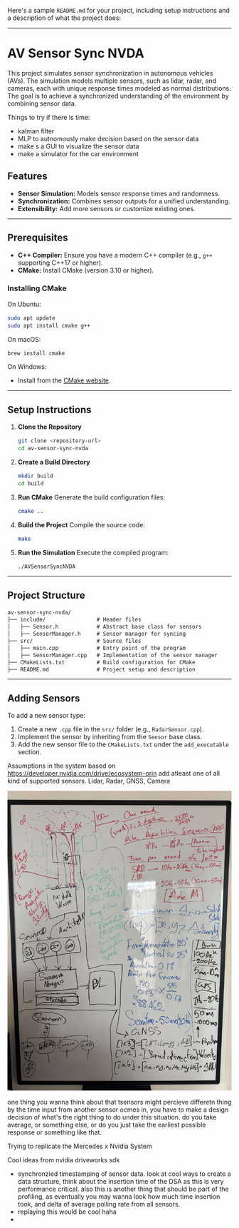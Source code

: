 Here's a sample `README.md` for your project, including setup instructions and a description of what the project does:

---

# AV Sensor Sync NVDA

This project simulates sensor synchronization in autonomous vehicles (AVs). The simulation models multiple sensors, such as lidar, radar, and cameras, each with unique response times modeled as normal distributions. The goal is to achieve a synchronized understanding of the environment by combining sensor data. 

Things to try if there is time:
- kalman filter
- MLP to autnomously make decision based on the sensor data
- make s a GUI to visualize the sensor data
- make a simulator for the car environment

## Features
- **Sensor Simulation:** Models sensor response times and randomness.
- **Synchronization:** Combines sensor outputs for a unified understanding.
- **Extensibility:** Add more sensors or customize existing ones.

---

## Prerequisites
- **C++ Compiler:** Ensure you have a modern C++ compiler (e.g., `g++` supporting C++17 or higher).
- **CMake:** Install CMake (version 3.10 or higher).

### Installing CMake
On Ubuntu:
```bash
sudo apt update
sudo apt install cmake g++
```

On macOS:
```bash
brew install cmake
```

On Windows:
- Install from the [CMake website](https://cmake.org/).

---

## Setup Instructions

1. **Clone the Repository**
   ```bash
   git clone <repository-url>
   cd av-sensor-sync-nvda
   ```

2. **Create a Build Directory**
   ```bash
   mkdir build
   cd build
   ```

3. **Run CMake**
   Generate the build configuration files:
   ```bash
   cmake ..
   ```

4. **Build the Project**
   Compile the source code:
   ```bash
   make
   ```

5. **Run the Simulation**
   Execute the compiled program:
   ```bash
   ./AVSensorSyncNVDA
   ```

---

## Project Structure

```
av-sensor-sync-nvda/
├── include/                # Header files
│   ├── Sensor.h            # Abstract base class for sensors
│   ├── SensorManager.h     # Sensor manager for syncing
├── src/                    # Source files
│   ├── main.cpp            # Entry point of the program
│   ├── SensorManager.cpp   # Implementation of the sensor manager
├── CMakeLists.txt          # Build configuration for CMake
├── README.md               # Project setup and description
```

---

## Adding Sensors

To add a new sensor type:
1. Create a new `.cpp` file in the `src/` folder (e.g., `RadarSensor.cpp`).
2. Implement the sensor by inheriting from the `Sensor` base class.
3. Add the new sensor file to the `CMakeLists.txt` under the `add_executable` section.




Assumptions in the system
based on https://developer.nvidia.com/drive/ecosystem-orin
add atleast one of all kind of supported sensors.
Lidar, Radar, GNSS, Camera


![Brainstorm](brain_storm.jpg)




one thing you wanna think about that tsensors might percieve differetn thing by the time input from another sensor ocmes in, you have to make a design decision of what's the right thing to do under this situation. do you take average, or something else, or do you just take the earliest possible response or something like that.



Trying to replicate the Mercedes x Nvidia System

Cool ideas from nvidia driveworks sdk
- synchronzied timestamping of sensor data. look at cool ways to create a data structure, think about the insertion time of the DSA as this is very performance critical. also this is another thing that should be part of the profiling, as eventually you may wanna look how much time insertion took, and delta of average polling rate from all sensors.
- replaying this would be cool haha
- 